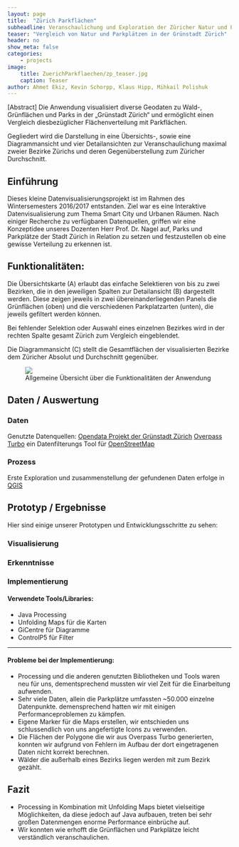 ```yaml
---
layout: page
title:  "Zürich Parkflächen"
subheadline: Veranschaulichung und Exploration der Züricher Natur und Parkplätze 
teaser: "Vergleich von Natur und Parkplätzen in der Grünstadt Zürich"
header: no
show_meta: false
categories:
    - projects
image:
    title: ZuerichParkflaechen/zp_teaser.jpg
    caption: Teaser
author: Ahmet Ekiz, Kevin Schorpp, Klaus Hipp, Mihkail Polishuk
---
```


[Abstract]
Die Anwendung visualisiert diverse Geodaten zu Wald-, Grünflächen und Parks in der „Grünstadt Zürich“ und ermöglicht einen Vergleich diesbezüglicher Flächenverteilung mit Parkflächen.

Gegliedert wird die Darstellung in eine Übersichts-, sowie eine Diagrammansicht und vier Detailansichten zur Veranschaulichung maximal zweier Bezirke Zürichs und deren Gegenüberstellung zum Züricher Durchschnitt.


## Einführung
<!--- Einführung: Was ist die Motivation hinter Ihrem Projekt?
- Konzept: Was ist die Grundidee, Hauptfrage, wichtigste Hypothese?-->

Dieses kleine Datenvisualisierungsprojekt ist im Rahmen des Wintersemesters 2016/2017 entstanden. Ziel war es eine Interaktive Datenvisualisierung zum Thema Smart City und Urbanen Räumen.
Nach einiger Recherche zu verfügbaren Datenquellen, griffen wir eine Konzeptidee unseres Dozenten Herr Prof. Dr. Nagel auf, Parks und Parkplätze der Stadt Zürich in Relation zu setzen und festzustellen ob eine gewisse Verteilung zu erkennen ist.

## Funktionalitäten:
Die Übersichtskarte (A) erlaubt das einfache Selektieren von bis zu zwei Bezirken, die in den jeweiligen Spalten zur Detailansicht (B) dargestellt werden.
Diese zeigen jeweils in zwei übereinanderliegenden Panels die Grünflächen (oben) und die verschiedenen Parkplatzarten (unten), die jeweils gefiltert werden können.

Bei fehlender Selektion oder Auswahl eines einzelnen Bezirkes wird in der rechten Spalte gesamt Zürich zum Vergleich eingeblendet.

Die Diagrammansicht (C) stellt die Gesamtflächen der visualisierten Bezirke dem Züricher Absolut und Durchschnitt gegenüber.


<figure>
  <img src="{{ site.urlimg }}/ZuerichParkflaechen/zp_functions_image.png" />
  <figcaption >Allgemeine Übersicht über die Funktionalitäten der Anwendung</figcaption>
</figure>


## Daten / Auswertung

### Daten
<!--Quellen, Erhebung, Parsing, Aggregation, ...-->

Genutzte Datenquellen:
[Opendata Projekt der Grünstadt Zürich](https://data.stadt-zuerich.ch/)
[Overpass Turbo](https://overpass-turbo.eu/) ein Datenfilterungs Tool für [OpenStreetMap](http://openstreetmap.org/)

### Prozess
<!--Sinnvolle Auswahl relevanter Experimente.-->

Erste Exploration und zusammenstellung der gefundenen Daten erfolge in [QGIS](http://qgis.org/de/site/)

<!--Hier Bilder von QGIS einfügen-->

<!--<figure>
  <img src="{{ site.urlimg }}/meinProjekt/template-image1.jpg" />
  <figcaption >Eine Bildbeschreibung</figcaption>
</figure>
-->

## Prototyp / Ergebnisse
Hier sind einige unserer Prototypen und Entwicklungsschritte zu sehen:

### Visualisierung
<!--Ergebnisse, Design, Prototyp. Darstellungen echter oder ausgewählter Daten.-->

### Erkenntnisse
<!--Was haben Sie herausgefunden? Können Sie ein/zwei Aussagen oder Stories hervorheben?-->

### Implementierung
#### Verwendete Tools/Libraries:
- Java Processing
- Unfolding Maps für die Karten
- GiCentre für Diagramme
- ControlP5 für Filter

<!--Wie haben Sie die Visualisierung umgesetzt? Welche Tools haben Sie für welche Schritte eingesetzt?-->

- - -


#### Probleme bei der Implementierung:
- Processing und die anderen genutzten Bibliotheken und Tools waren neu für uns, dementsprechend mussten wir viel Zeit für die Einarbeitung aufwenden.
- Sehr viele Daten, allein die Parkplätze umfassten ~50.000 einzelne Datenpunkte.
demensprechend hatten wir mit einigen Performanceproblemen zu kämpfen.
- Eigene Marker für die Maps erstellen, wir entschieden uns schlussendlich von uns angefertigte Icons zu verwenden.
- Die Flächen der Polygone die wir aus Overpass Turbo generierten, konnten wir aufgrund von Fehlern im Aufbau der dort eingetragenen Daten nicht korrekt berechnen.
- Wälder die außerhalb eines Bezirks liegen werden mit zum Bezirk gezählt.


<!--```javascript
function setup() {
  Data data = loadData();
  doSomeVisualization(data);
}
```-->


## Fazit
<!--- Reflektion: Haben Sie erreicht, was sie wollten? Ist Ihr Ergebnis hilfreich?
- Ausblick: Welche weiteren Ideen haben Sie? Was könnten interessante
nächste Schritte sein?-->

- Processing in Kombination mit Unfolding Maps bietet vielseitige Möglichkeiten, da diese jedoch auf Java aufbauen, treten bei sehr großen Datenmengen enorme Performance einbrüche auf. 
- Wir konnten wie erhofft die Grünflächen und Parkplätze leicht verständlich veranschaulichen.
